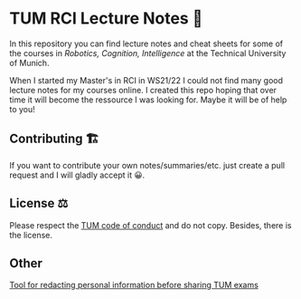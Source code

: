 # TUM RCI Lecture Notes 📝

In this repository you can find lecture notes and cheat sheets for some of the courses in *Robotics, Cognition, Intelligence* at the Technical University of Munich. 

When I started my Master's in RCI in WS21/22 I could not find many good lecture notes for my courses online. I created this repo hoping that over time it will become the ressource I was looking for. Maybe it will be of help to you!

## Contributing 🏗

If you want to contribute your own notes/summaries/etc. just create a pull request and I will gladly accept it 😀.

## License ⚖️

Please respect the [TUM code of conduct](https://www.in.tum.de/en/in/current-students/administrative-matters/student-code-of-conduct/) and do not copy. Besides, there is the license.

## Other

[Tool for redacting personal information before sharing TUM exams](https://github.com/philippwulff/tum-exam-redaction)
